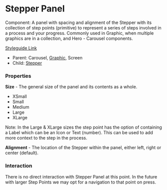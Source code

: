 # Stepper Panel

Component: A panel with spacing and alignment of the Stepper with its collection of step points (primitive) to represent a series of steps involved in a process and your progress. Commonly used in Graphic, when multiple graphics are in a collection, and Hero - Carousel components.

[Styleguide Link](https://zpl.io/b6A80oq)

- Parent: Carousel, [Graphic](https://github.com/able-app/docs/blob/2fbed0009cf7019f23d881fb574872ef0f78110a/controls/%CE%B5%20elements/graphic/graphic.md), Screen
- Child: [Stepper](https://github.com/able-app/docs/blob/b10f6d1205bbfb1cddfd150d1390ba848812d9d0/controls/%CE%B5%20elements/stepper/stepper.md)

### Properties

**Size** - The general size of the panel and its contents as a whole.

- XSmall
- Small
- Medium
- Large
- XLarge

Note: In the Large & XLarge sizes the step point has the option of containing a Label which can be an Icon or Text (number).  This can be used to add more context to the step in the process.

**Alignment** - The location of the Stepper within the panel, either left, right or center (default).

### Interaction

There is no direct interaction with Stepper Panel at this point.  In the future with larger Step Points we may opt for a navigation to that point on press.
